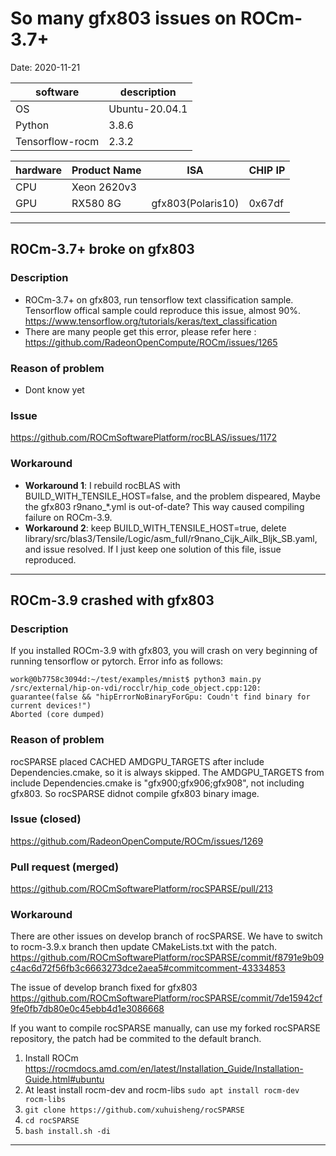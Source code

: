 # So many gfx803 issues on ROCm-3.7+

Date: 2020-11-21

|software       |description   |
|---------------|--------------|
|OS             |Ubuntu-20.04.1|
|Python         |3.8.6         |
|Tensorflow-rocm|2.3.2         |

|hardware|Product Name|ISA              |CHIP IP|
|--------|------------|-----------------|-------|
|CPU     |Xeon 2620v3 |                 |       |
|GPU     |RX580 8G    |gfx803(Polaris10)|0x67df |

---

## ROCm-3.7+ broke on gfx803

### Description

* ROCm-3.7+ on gfx803, run tensorflow text classification sample. Tensorflow offical sample could reproduce this issue, almost 90%. <https://www.tensorflow.org/tutorials/keras/text_classification>
* There are many people get this error, please refer here : <https://github.com/RadeonOpenCompute/ROCm/issues/1265>

### Reason of problem

* Dont know yet

### Issue

<https://github.com/ROCmSoftwarePlatform/rocBLAS/issues/1172>

### Workaround

* **Workaround 1**: I rebuild rocBLAS with BUILD_WITH_TENSILE_HOST=false, and the problem dispeared, Maybe the gfx803 r9nano_*.yml is out-of-date? This way caused compiling failure on ROCm-3.9.
* **Workaround 2**: keep BUILD_WITH_TENSILE_HOST=true, delete library/src/blas3/Tensile/Logic/asm_full/r9nano_Cijk_Ailk_Bljk_SB.yaml, and issue resolved. If I just keep one solution of this file, issue reproduced.

---

## ROCm-3.9 crashed with gfx803

### Description

If you installed ROCm-3.9 with gfx803, you will crash on very beginning of running tensorflow or pytorch.
Error info as follows:

```
work@0b7758c3094d:~/test/examples/mnist$ python3 main.py
/src/external/hip-on-vdi/rocclr/hip_code_object.cpp:120: guarantee(false && "hipErrorNoBinaryForGpu: Coudn't find binary for current devices!")
Aborted (core dumped)
```

### Reason of problem

rocSPARSE placed CACHED AMDGPU_TARGETS after include Dependencies.cmake, so it is always skipped.
The AMDGPU_TARGETS from include Dependencies.cmake is "gfx900;gfx906;gfx908", not including gfx803.
So rocSPARSE didnot compile gfx803 binary image.

### Issue (closed)

<https://github.com/RadeonOpenCompute/ROCm/issues/1269>

### Pull request (merged)

<https://github.com/ROCmSoftwarePlatform/rocSPARSE/pull/213>

### Workaround

There are other issues on develop branch of rocSPARSE.
We have to switch to rocm-3.9.x branch then update CMakeLists.txt with the patch.
<https://github.com/ROCmSoftwarePlatform/rocSPARSE/commit/f8791e9b09c4ac6d72f56fb3c6663273dce2aea5#commitcomment-43334853>

The issue of develop branch fixed for gfx803 <https://github.com/ROCmSoftwarePlatform/rocSPARSE/commit/7de15942cf9fe0fb7db80e0c45ebb4d1e3086668>

If you want to compile rocSPARSE manually, can use my forked rocSPARSE repository, the patch had be commited to the default branch.

1. Install ROCm <https://rocmdocs.amd.com/en/latest/Installation_Guide/Installation-Guide.html#ubuntu>
2. At least install rocm-dev and rocm-libs `sudo apt install rocm-dev rocm-libs`
3. `git clone https://github.com/xuhuisheng/rocSPARSE`
4. `cd rocSPARSE`
5. `bash install.sh -di`

---
